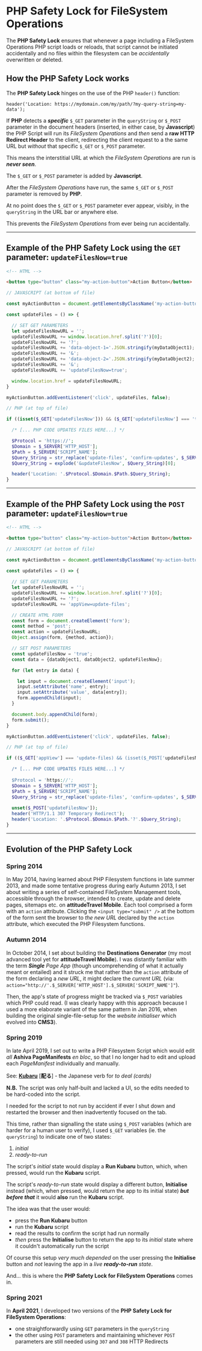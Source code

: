 # PHP Safety Lock for FileSystem Operations
The **PHP Safety Lock** ensures that whenever a page including a FileSystem Operations PHP script loads or reloads, that script cannot be initiated accidentally and no files within the filesystem can be *accidentally* overwritten or deleted.

## How the PHP Safety Lock works

The **PHP Safety Lock** hinges on the use of the PHP `header()` function:

    header('Location: https://mydomain.com/my/path/?my-query-string=my-data');

If **PHP** detects a ***specific*** `$_GET` parameter in the `queryString` or `$_POST` parameter in the document headers (inserted, in either case, by **Javascript**) the PHP Script will run its *FileSystem Operations* and *then* send a **raw HTTP Redirect Header** to the client, redirecting the client request to a the same URL but *without* that specific `$_GET` or `$_POST` parameter.

This means the interstitial URL at which the *FileSystem Operations* are run is ***never seen***.

The `$_GET` or `$_POST` parameter is added by **Javascript**.

After the *FileSystem Operations* have run, the same `$_GET` or `$_POST` parameter is removed by **PHP**.

At no point does the `$_GET` or `$_POST` parameter ever appear, visibly, in the `queryString` in the URL bar or anywhere else.

This prevents the *FileSystem Operations* from ever being run accidentally.

_______

## Example of the PHP Safety Lock using the `GET` parameter: `updateFilesNow=true`

```html
<!-- HTML -->

<button type="button" class="my-action-button">Action Button</button>
```

```javascript
// JAVASCRIPT (at bottom of file)

const myActionButton = document.getElementsByClassName('my-action-button')[0];

const updateFiles = () => {

  // SET GET PARAMETERS
  let updateFilesNowURL = '';
  updateFilesNowURL += window.location.href.split('?')[0];
  updateFilesNowURL += '?';
  updateFilesNowURL += 'data-object-1='.JSON.stringify(myDataObject1);
  updateFilesNowURL += '&';
  updateFilesNowURL += 'data-object-2='.JSON.stringify(myDataObject2);
  updateFilesNowURL += '&';
  updateFilesNowURL += 'updateFilesNow=true';

  window.location.href = updateFilesNowURL;
}

myActionButton.addEventListener('click', updateFiles, false);
```

```php
// PHP (at top of file)

if ((isset($_GET['updateFilesNow'])) && ($_GET['updateFilesNow'] === 'true')) {

  /* [... PHP CODE UPDATES FILES HERE...] */

  $Protocol = 'https://';
  $Domain = $_SERVER['HTTP_HOST'];
  $Path = $_SERVER['SCRIPT_NAME'];
  $Query_String = str_replace('update-files', 'confirm-updates', $_SERVER['QUERY_STRING']);
  $Query_String = explode('&updateFilesNow', $Query_String)[0];

  header('Location: '.$Protocol.$Domain.$Path.$Query_String);
}

```

_______

## Example of the PHP Safety Lock using the `POST` parameter: `updateFilesNow=true`

```html
<!-- HTML -->

<button type="button" class="my-action-button">Action Button</button>
```

```javascript
// JAVASCRIPT (at bottom of file)

const myActionButton = document.getElementsByClassName('my-action-button')[0];

const updateFiles = () => {
  
  // SET GET PARAMETERS
  let updateFilesNowURL = '';
  updateFilesNowURL += window.location.href.split('?')[0];
  updateFilesNowURL += '?';
  updateFilesNowURL += 'appView=update-files';  

  // CREATE HTML FORM
  const form = document.createElement('form');
  const method = 'post';
  const action = updateFilesNowURL;
  Object.assign(form, {method, action});

  // SET POST PARAMETERS
  const updateFilesNow = 'true';
  const data = {dataObject1, dataObject2, updateFilesNow};

  for (let entry in data) {

    let input = document.createElement('input');
    input.setAttribute('name', entry);
    input.setAttribute('value', data[entry]);
    form.appendChild(input);
  }

  document.body.appendChild(form);
  form.submit();
}

myActionButton.addEventListener('click', updateFiles, false);
```

```php
// PHP (at top of file)

if (($_GET['appView'] === 'update-files) && (isset($_POST['updateFilesNow'])) && ($_POST['updateFilesNow'] === 'true')) {

  /* [... PHP CODE UPDATES FILES HERE...] */
  
  $Protocol = 'https://';
  $Domain = $_SERVER['HTTP_HOST'];
  $Path = $_SERVER['SCRIPT_NAME'];
  $Query_String = str_replace('update-files', 'confirm-updates', $_SERVER['QUERY_STRING']);
  
  unset($_POST['updateFilesNow']);
  header('HTTP/1.1 307 Temporary Redirect');
  header('Location: '.$Protocol.$Domain.$Path.'?'.$Query_String);
}

```

______

## Evolution of the PHP Safety Lock

### Spring 2014

In May 2014, having learned about PHP Filesystem functions in late summer 2013, and made some tentative progress during early Autumn 2013, I set about writing a series of self-contained FileSystem Management tools, accessible through the browser, intended to create, update and delete pages, sitemaps etc. on **attitudeTravel Mobile**. Each tool comprised a form with an `action` attribute. Clicking the `<input type="submit" />` at the bottom of the form sent the browser to *the new URL* declared by the `action` attribute, which executed the PHP Filesystem functions.

### Autumn 2014

In October 2014, I set about building the **Destinations Generator** (my most advanced tool yet for **attitudeTravel Mobile**). I was distantly familiar with the term ***Single** Page App* (though uncomprehending of what it actually meant or entailed) and it struck me that rather than the `action` attribute of the form declaring a *new URL*, it might declare the *current URL* (via: `action="http://'.$_SERVER['HTTP_HOST'].$_SERVER['SCRIPT_NAME']"`).

Then, the app's state of progress might be tracked via `$_POST` variables which PHP could read. (I was clearly happy with this approach because I used a more elaborate variant of the same pattern in Jan 2016, when building the original single-file-setup for the *website initialiser* which evolved into **CMS3**). 

### Spring 2019

In late April 2019, I set out to write a PHP Filesystem Script which would edit *all* **Ashiva PageManifests** *en bloc*, so that I no longer had to edit and upload each *PageManifest* individually and manually.

See: [**Kubaru**](https://github.com/RouninMedia/kubaru) \[**配る**\] - the Japanese verb for *to deal (cards)*

**N.B.** The script was only half-built and lacked a UI, so the edits needed to be hard-coded into the script.

I needed for the script to not run by accident if ever I shut down and restarted the browser and then inadvertently focused on the tab.

This time, rather than signalling the state using `$_POST` variables (which are harder for a human user to verify), I used `$_GET` variables (ie. the `queryString`) to indicate one of two states:

  1. *initial*
  2. *ready-to-run*

The script's *initial* state would display a **Run Kubaru** button, which, when pressed, would run the **Kubaru** script.

The script's *ready-to-run* state would display a different button, **Initialise** instead (which, when pressed, would return the app to its initial state) ***but before that*** it would **also** run the **Kubaru** script.

The idea was that the user would:

 - press the **Run Kubaru** button
 - run the **Kubaru** script
 - read the results to confirm the script had run normally
 - *then* press the **Initialise** button to return the app to its *initial* state where it couldn't automatically run the script

Of course this setup *very much depended* on the user pressing the **Initialise** button and *not* leaving the app in a *live **ready-to-run** state*.

And... this is where the **PHP Safety Lock for FileSystem Operations** comes in.

### Spring 2021

In **April 2021**, I developed two versions of the **PHP Safety Lock for FileSystem Operations**:

 - one straightforwardly using `GET` parameters in the `queryString`
 - the other using `POST` parameters and maintaining whichever `POST` parameters are still needed using `307` and `308` HTTP Redirects 

